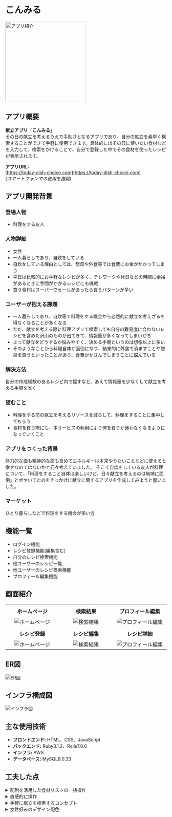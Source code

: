 # こんみる
<img src="public/README/app-image.png" alt="アプリ紹介" width="250">

## アプリ概要
**献立アプリ「こんみる」**  
その日の献立を考えるうえで手助けとなるアプリであり、自分の献立を素早く検索することができて手軽に使用できます。具体的にはその日に使いたい食材などを入力して、検索をかけることで、自分で登録した中でその食材を使ったレシピが表示されます。

**アプリURL:**  
[https://today-dish-choice.com](https://today-dish-choice.com)  
_(スマートフォンでの使用を推奨)_

## アプリ開発背景

### 登場人物
- 料理をする友人

### 人物詳細
- 女性
- 一人暮らしであり、自炊をしている
- 自炊をしている理由としては、惣菜や外食等では食費にお金がかかってしまう
- 平日は比較的にお手軽なレシピが多く、テレワークや休日などの時間に余裕があるときに手間がかかるレシピにも挑戦
- 買う食材はスーパーでセールがあったら買うパターンが多い

### ユーザーが抱える課題
- 一人暮らしであり、自炊等で料理をする機会から必然的に献立を考えざるを得なくなることが多くなる
- ただ、献立を考える際に料理アプリで検索しても自分の難易度に合わないレシピを含めた沢山のものが出てきて、情報量が多くなってしまいがち
- よって献立をどうするか悩みやすく、決める手間というのは想像以上に多い
- そのようなことから料理自体が面倒になり、結果的に外食で済ますことや惣菜を買うといったことがあり、食費がかさんでしまうことに悩んでいる

### 解決方法
自分の作成経験のあるレシピ内で探すなど、あえて情報量を少なくして献立を考える手間を省く

### 望むこと
- 料理をする前の献立を考えるリソースを減らして、料理をすることに集中してもらう
- 食材を買う際にも、本サービスの利用により何を買うか迷わなくなるようになっていくこと


### アプリをつくった背景
体力的な面も精神的な面も含めてエネルギーは本来やりたいことなどに使えると幸せなのではないかと元々考えていました。
そこで自炊をしている友人が料理について、「料理をすること自体は楽しいけど、日々献立を考えるのは地味に面倒」とボヤいてたのをきっかけに献立に関するアプリを作成してみようと思いました。

### マーケット
ひとり暮らしなどで料理をする機会が多い方

## 機能一覧
- ログイン機能
- レシピ登録機能(編集含む)
- 自分のレシピ検索機能
- 他ユーザーのレシピ一覧
- 他ユーザーのレシピ検索機能
- プロフィール編集機能

## 画面紹介

<table>
  <tr>
    <td style="vertical-align:top; width:25%;">
      <div style="height:40px; line-height:40px; text-align:center;"><strong>ホームページ</strong></div>
      <div style="text-align:center;"><img src="public/README/homepage.png" alt="ホームページ" style="max-width:100%;"/></div>
    </td>
    <td style="vertical-align:top; width:25%;">
      <div style="height:40px; line-height:40px; text-align:center;"><strong>検索結果</strong></div>
      <div style="text-align:center;"><img src="public/README/search_result.png" alt="検索結果" style="max-width:100%;"/></div>
    </td>
    <td style="vertical-align:top; width:25%;">
      <div style="height:40px; line-height:40px; text-align:center;"><strong>プロフィール編集</strong></div>
      <div style="text-align:center;"><img src="public/README/profile_edit.png" alt="プロフィール編集" style="max-width:100%;"/></div>
    </td>
  </tr>
  <tr>
    <td style="vertical-align:top; width:25%;">
      <div style="height:40px; line-height:40px; text-align:center;"><strong>レシピ登録</strong></div>
      <div style="text-align:center;"><img src="public/README/recipe_new.png" alt="ホームページ" style="max-width:100%;"/></div>
    </td>
    <td style="vertical-align:top; width:25%;">
      <div style="height:40px; line-height:40px; text-align:center;"><strong>レシピ編集</strong></div>
      <div style="text-align:center;"><img src="public/README/recipe_edit.png" alt="検索結果" style="max-width:100%;"/></div>
    </td>
    <td style="vertical-align:top; width:25%;">
      <div style="height:40px; line-height:40px; text-align:center;"><strong>レシピ詳細</strong></div>
      <div style="text-align:center;"><img src="public/README/recipe_detail.png" alt="プロフィール編集" style="max-width:100%;"/></div>
    </td>
  </tr>
  <!-- ...他の行... -->
</table>

  

## ER図
![ER図](public/README/er-image.png)

## インフラ構成図
![インフラ図](public/README/infra-image.png)

## 主な使用技術
- **フロントエンド:** HTML、CSS、JavaScript
- **バックエンド:** Ruby3.1.2、Rails7.0.6
- **インフラ:** AWS
- **データベース:** MySQL8.0.33

## 工夫した点
<details>
  <summary>配列を活用した食材リストの一括操作</summary>
  
  - 食材を追加や編集を行う際に一つずつデータ処理するのではなく、配列を用いて一気に食材リストを登録や更新できるようにしました
</details>

<details>
  <summary>直感的に操作</summary>
  
  - ヘッダーに他のサイトなどでもよく見かけるアイコンを用いる等のことを行い直感的に操作できるようにしました
</details>

<details>
  <summary>手軽に献立を検索するコンセプト</summary>
  
  - ログイン直後のページで登録した自分のレシピの表示やすぐに検索をできるようにと、手軽に献立を検索するコンセプトに沿うようにしました。
</details>

<details>
  <summary>女性好みのデザイン配色</summary>
  
  - デザイン面でミントグリーンやオレンジ色などを使って、雰囲気を柔らかく女性の好みにも合致しやすいように配色を寄せました。
</details>
